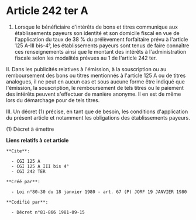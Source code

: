 # Article 242 ter A

1. Lorsque le bénéficiaire d'intérêts de bons et titres communique aux établissements payeurs son identité et son domicile
fiscal en vue de l'application du taux de 38 % du prélèvement forfaitaire prévu à l'article 125 A-III bis-4°, les
établissements payeurs sont tenus de faire connaître ces renseignements ainsi que le montant des intérêts à l'administration
fiscale selon les modalités prévues au 1 de l'article 242 ter.

II. Dans les publicités relatives à l'émission, à la souscription ou au remboursement des bons ou titres mentionnés à
l'article 125 A ou de titres analogues, il ne peut en aucun cas et sous aucune forme être indiqué que l'émission, la
souscription, le remboursement de tels titres ou le paiement des intérêts peuvent s'effectuer de manière anonyme. Il en est
de même lors du démarchage pour de tels titres.

III. Un décret (1) précise, en tant que de besoin, les conditions d'application du présent article et notamment les
obligations des établissements payeurs.

(1) Décret à émettre

**Liens relatifs à cet article**

	**Cite**:

	  - CGI 125 A
	  - CGI 125 A III bis 4°
	  - CGI 242 TER

	**Créé par**:

	  - Loi n°80-30 du 18 janvier 1980 - art. 67 (P) JORF 19 JANVIER 1980

	**Codifié par**:

	  - Décret n°81-866 1981-09-15
